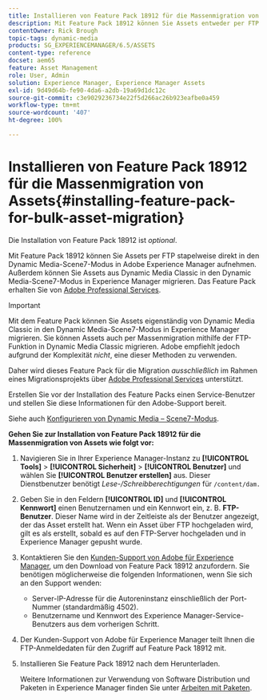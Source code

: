 ```yaml
---
title: Installieren von Feature Pack 18912 für die Massenmigration von Assets
description: Mit Feature Pack 18912 können Sie Assets entweder per FTP stapelweise erfassen oder Assets aus Dynamic Media Classic in Dynamic Media in Adobe Experience Manager migrieren. Dieses optionale Feature Pack ist über den Adobe-Support verfügbar.
contentOwner: Rick Brough
topic-tags: dynamic-media
products: SG_EXPERIENCEMANAGER/6.5/ASSETS
content-type: reference
docset: aem65
feature: Asset Management
role: User, Admin
solution: Experience Manager, Experience Manager Assets
exl-id: 9d49d64b-fe90-4da6-a2db-19a69d1dc12c
source-git-commit: c3e9029236734e22f5d266ac26b923eafbe0a459
workflow-type: tm+mt
source-wordcount: '407'
ht-degree: 100%

---
```


# Installieren von Feature Pack 18912 für die Massenmigration von Assets{#installing-feature-pack-for-bulk-asset-migration}

Die Installation von Feature Pack 18912 ist *optional*.

Mit Feature Pack 18912 können Sie Assets per FTP stapelweise direkt in den Dynamic Media-Scene7-Modus in Adobe Experience Manager aufnehmen. Außerdem können Sie Assets aus Dynamic Media Classic in den Dynamic Media-Scene7-Modus in Experience Manager migrieren. Das Feature Pack erhalten Sie von [Adobe Professional Services](https://business.adobe.com/de/customers/consulting-services/main.html).

>[!IMPORTANT]
>
>Mit dem Feature Pack können Sie Assets eigenständig von Dynamic Media Classic in den Dynamic Media-Scene7-Modus in Experience Manager migrieren. Sie können Assets auch per Massenmigration mithilfe der FTP-Funktion in Dynamic Media Classic migrieren. Adobe empfiehlt jedoch aufgrund der Komplexität *nicht*, eine dieser Methoden zu verwenden.
>
>Daher wird dieses Feature Pack für die Migration *ausschließlich* im Rahmen eines Migrationsprojekts über [Adobe Professional Services](https://business.adobe.com/de/customers/consulting-services/main.html) unterstützt.

Erstellen Sie vor der Installation des Feature Packs einen Service-Benutzer und stellen Sie diese Informationen für den Adobe-Support bereit.

Siehe auch [Konfigurieren von Dynamic Media – Scene7-Modus](/help/assets/config-dms7.md).

**Gehen Sie zur Installation von Feature Pack 18912 für die Massenmigration von Assets wie folgt vor:**

1. Navigieren Sie in Ihrer Experience Manager-Instanz zu **[!UICONTROL Tools]** > **[!UICONTROL Sicherheit]** > **[!UICONTROL Benutzer]** und wählen Sie **[!UICONTROL Benutzer erstellen]** aus. Dieser Dienstbenutzer benötigt *Lese-/Schreibberechtigungen* für `/content/dam.`
1. Geben Sie in den Feldern **[!UICONTROL ID]** und **[!UICONTROL Kennwort]** einen Benutzernamen und ein Kennwort ein, z. B. **FTP-Benutzer**. Dieser Name wird in der Zeitleiste als der Benutzer angezeigt, der das Asset erstellt hat. Wenn ein Asset über FTP hochgeladen wird, gilt es als erstellt, sobald es auf den FTP-Server hochgeladen und in Experience Manager gepusht wurde.
1. Kontaktieren Sie den [Kunden-Support von Adobe für Experience Manager](https://experienceleague.adobe.com/?support-solution=General&amp;lang=de#support), um den Download von Feature Pack 18912 anzufordern. Sie benötigen möglicherweise die folgenden Informationen, wenn Sie sich an den Support wenden:

   * Server-IP-Adresse für die Autoreninstanz einschließlich der Port-Nummer (standardmäßig 4502).
   * Benutzername und Kennwort des Experience Manager-Service-Benutzers aus dem vorherigen Schritt.

1. Der Kunden-Support von Adobe für Experience Manager teilt Ihnen die FTP-Anmeldedaten für den Zugriff auf Feature Pack 18912 mit.
1. Installieren Sie Feature Pack 18912 nach dem Herunterladen.

   Weitere Informationen zur Verwendung von Software Distribution und Paketen in Experience Manager finden Sie unter [Arbeiten mit Paketen](/help/sites-administering/package-manager.md).
